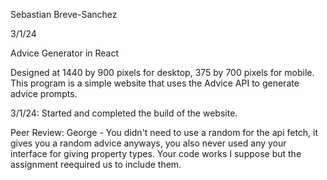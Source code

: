 Sebastian Breve-Sanchez

3/1/24

Advice Generator in React

Designed at 1440 by 900 pixels for desktop, 375 by 700 pixels for mobile. This program is a simple website that uses the Advice API to generate advice prompts.

3/1/24: Started and completed the build of the website.

Peer Review: George - You didn't need to use a random for the api fetch, it gives you a random advice anyways, you also never used any your interface for giving property types. Your code works I suppose but the assignment reequired us to include them.
